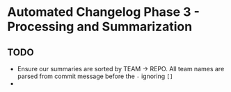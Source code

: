 # Automated Changelog Phase 3 - Processing and Summarization

## TODO
- Ensure our summaries are sorted by TEAM -> REPO. All team names are parsed from commit message before the `-` ignoring `[]`
- 
